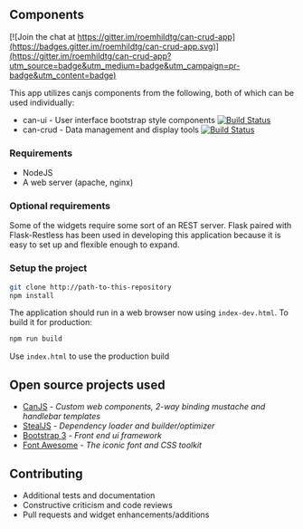 
## Components

[![Join the chat at https://gitter.im/roemhildtg/can-crud-app](https://badges.gitter.im/roemhildtg/can-crud-app.svg)](https://gitter.im/roemhildtg/can-crud-app?utm_source=badge&utm_medium=badge&utm_campaign=pr-badge&utm_content=badge)

This app utilizes canjs components from the following, both of which can be used individually:

 * can-ui - User interface bootstrap style components [![Build Status](https://travis-ci.org/roemhildtg/can-ui.svg?branch=master)](https://travis-ci.org/roemhildtg/can-ui)
 * can-crud - Data management and display tools [![Build Status](https://travis-ci.org/roemhildtg/can-crud.svg?branch=master)](https://travis-ci.org/roemhildtg/can-crud)

### Requirements
* NodeJS
* A web server (apache, nginx)

### Optional requirements
Some of the widgets require some sort of an REST server. Flask paired with
Flask-Restless has been used in developing this application because it is easy
to set up and flexible enough to expand.

### Setup the project
```bash
git clone http://path-to-this-repository
npm install
```

The application should run in a web browser now using `index-dev.html`. To build it for production:
```bash
npm run build
```

Use `index.html` to use the production build

## Open source projects used

* [CanJS](http://canjs.com/) - *Custom web components, 2-way binding mustache and handlebar templates*
* [StealJS](http://stealjs.com/) - *Dependency loader and builder/optimizer*
* [Bootstrap 3](http://getbootstrap.com/) - *Front end ui framework*
* [Font Awesome](https://fortawesome.github.io/Font-Awesome/) - *The iconic font and CSS toolkit*

## Contributing
* Additional tests and documentation
* Constructive criticism and code reviews
* Pull requests and widget enhancements/additions
